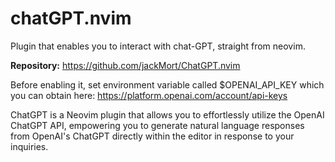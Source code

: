 # chatGPT.nvim

Plugin that enables you to interact with chat-GPT, straight from neovim.

**Repository:** https://github.com/jackMort/ChatGPT.nvim

Before enabling it, set environment variable called $OPENAI_API_KEY which you can obtain here: https://platform.openai.com/account/api-keys

ChatGPT is a Neovim plugin that allows you to effortlessly utilize the OpenAI ChatGPT API, empowering you to generate natural language responses from OpenAI's ChatGPT directly within the editor in response to your inquiries.

<!-- vim: set ft=markdown: -->